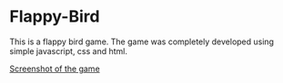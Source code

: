 # Flappy-Bird

This is a flappy bird game.
The game was completely developed using simple javascript, css and html.

[Screenshot of the game](/imgs/flappy-bird.png)
